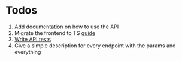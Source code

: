 # Todos

1. Add documentation on how to use the API
2. Migrate the frontend to TS [guide](https://github.com/Microsoft/TypeScript-React-Conversion-Guide#typescript-react-conversion-guide)
3. [Write API tests](https://www.makeuseof.com/express-apis-jest-test/)
4. Give a simple description for every endpoint with the params and everything
